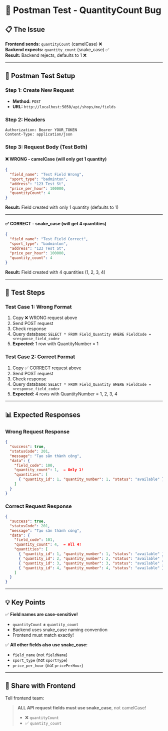 # 🧪 Postman Test - QuantityCount Bug

## 📋 The Issue

**Frontend sends:** `quantityCount` (camelCase) ❌  
**Backend expects:** `quantity_count` (snake_case) ✅  
**Result:** Backend rejects, defaults to 1 ❌

---

## 🔧 Postman Test Setup

### Step 1: Create New Request
- **Method:** `POST`
- **URL:** `http://localhost:5050/api/shops/me/fields`

### Step 2: Headers
```
Authorization: Bearer YOUR_TOKEN
Content-Type: application/json
```

### Step 3: Request Body (Test Both)

#### ❌ WRONG - camelCase (will only get 1 quantity)
```json
{
  "field_name": "Test Field Wrong",
  "sport_type": "badminton",
  "address": "123 Test St",
  "price_per_hour": 100000,
  "quantityCount": 4
}
```

**Result:** Field created with only 1 quantity (defaults to 1)

---

#### ✅ CORRECT - snake_case (will get 4 quantities)
```json
{
  "field_name": "Test Field Correct",
  "sport_type": "badminton",
  "address": "123 Test St",
  "price_per_hour": 100000,
  "quantity_count": 4
}
```

**Result:** Field created with 4 quantities (1, 2, 3, 4)

---

## 🧪 Test Steps

### Test Case 1: Wrong Format
1. Copy ❌ WRONG request above
2. Send POST request
3. Check response
4. Query database: `SELECT * FROM Field_Quantity WHERE FieldCode = <response_field_code>`
5. **Expected:** 1 row with QuantityNumber = 1

### Test Case 2: Correct Format
1. Copy ✅ CORRECT request above
2. Send POST request
3. Check response
4. Query database: `SELECT * FROM Field_Quantity WHERE FieldCode = <response_field_code>`
5. **Expected:** 4 rows with QuantityNumber = 1, 2, 3, 4

---

## 📊 Expected Responses

### Wrong Request Response
```json
{
  "success": true,
  "statusCode": 201,
  "message": "Tạo sân thành công",
  "data": {
    "field_code": 100,
    "quantity_count": 1,  ← Only 1!
    "quantities": [
      { "quantity_id": 1, "quantity_number": 1, "status": "available" }
    ]
  }
}
```

### Correct Request Response
```json
{
  "success": true,
  "statusCode": 201,
  "message": "Tạo sân thành công",
  "data": {
    "field_code": 101,
    "quantity_count": 4,  ← All 4!
    "quantities": [
      { "quantity_id": 1, "quantity_number": 1, "status": "available" },
      { "quantity_id": 2, "quantity_number": 2, "status": "available" },
      { "quantity_id": 3, "quantity_number": 3, "status": "available" },
      { "quantity_id": 4, "quantity_number": 4, "status": "available" }
    ]
  }
}
```

---

## 💡 Key Points

✅ **Field names are case-sensitive!**
- `quantityCount` ≠ `quantity_count`
- Backend uses snake_case naming convention
- Frontend must match exactly!

✅ **All other fields also use snake_case:**
- `field_name` (not `fieldName`)
- `sport_type` (not `sportType`)
- `price_per_hour` (not `pricePerHour`)

---

## 🚀 Share with Frontend

Tell frontend team:
> **ALL API request fields must use snake_case**, not camelCase!
> - ❌ `quantityCount` 
> - ✅ `quantity_count`

